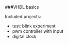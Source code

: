 ###VHDL basics

Included projects:

* test: blink experiment
* pwm controller with input
* digital clock